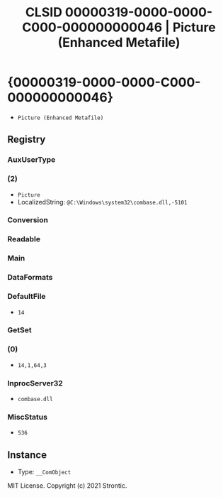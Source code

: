 ﻿---
title: "CLSID 00000319-0000-0000-C000-000000000046 | Picture (Enhanced Metafile)"
excerpt: What is COM-Object CLSID 00000319-0000-0000-C000-000000000046?
---

# {00000319-0000-0000-C000-000000000046}

* `Picture (Enhanced Metafile)`

## Registry


### AuxUserType


### (2)

* `Picture`
* LocalizedString: `@C:\Windows\system32\combase.dll,-5101`

### Conversion


### Readable


### Main


### DataFormats


### DefaultFile

* `14`

### GetSet


### (0)

* `14,1,64,3`

### InprocServer32

* `combase.dll`

### MiscStatus

* `536`

## Instance

* Type: `__ComObject`

MIT License. Copyright (c) 2021 Strontic.


